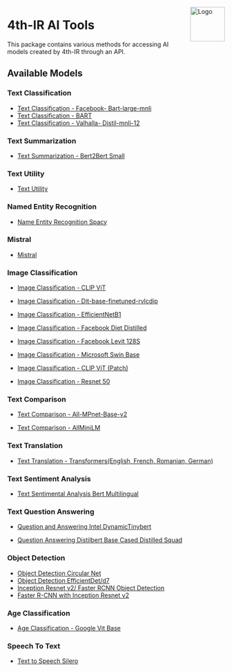 <img src="https://drive.google.com/uc?export=view&id=1AKtpI2nYDZBaPwKc6mQJCY1M0iaT_VEo" align="right"
     alt="Logo" width="80" height="80">


# 4th-IR AI Tools

This package contains various methods for accessing AI models created by 4th-IR through an API.

## Available Models
 
### Text Classification
* [Text Classification - Facebook- Bart-large-mnli](https://text-classification-bart-large.icysmoke-f4846de1.switzerlandnorth.azurecontainerapps.io/docs)
* [Text Classification - BART](https://text-classification-bart.agreeabledune-08a9cefb.switzerlandnorth.azurecontainerapps.io/docs)
* [Text Classification - Valhalla- Distil-mnli-12](https://text-classification-disbart-mnli.calmground-e921d537.switzerlandnorth.azurecontainerapps.io/docs)
 
 
### Text Summarization
* [Text Summarization - Bert2Bert Small](https://text-summarization.agreeabledune-08a9cefb.switzerlandnorth.azurecontainerapps.io/docs)
 
 
### Text Utility
 
* [Text Utility](https://text-utility.ai-sandbox.ch/docs)
 
### Named Entity Recognition
 
* [Name Entity Recognition Spacy](https://text-named-entity-recognition-spacy-ner.ai-sandbox.ch)
 
 
### Mistral
 
* [Mistral](https://mistral.agreeabledune-08a9cefb.switzerlandnorth.azurecontainerapps.io/docs)
 
 
### Image Classification
 
* [Image Classification - CLIP ViT](https://image-class-openai-clip-vit.agreeabledune-08a9cefb.switzerlandnorth.azurecontainerapps.io/docs)

* [Image Classification - Dit-base-finetuned-rvlcdip](https://image-c-document-finetuned.agreeabledune-08a9cefb.switzerlandnorth.azurecontainerapps.io/docs)

* [Image Classification - EfficientNetB1](https://image-class-efficientnet.blackdune-63837cff.switzerlandnorth.azurecontainerapps.io/docs)

* [Image Classification - Facebook Diet Distilled](https://image-class-fb-diet-small-dist.icysmoke-f4846de1.switzerlandnorth.azurecontainerapps.io/)

* [Image Classification - Facebook Levit 128S](https://image-class-facebook-levit.blackdune-63837cff.switzerlandnorth.azurecontainerapps.io/docs)

* [Image Classification - Microsoft Swin Base](https://image-class-microsoft-swin-base.blackdune-63837cff.switzerlandnorth.azurecontainerapps.io/docs)

* [Image Classification - CLIP ViT (Patch)](https://image-classification-clip-vit.blackdune-63837cff.switzerlandnorth.azurecontainerapps.io/docs)

* [Image Classification - Resnet 50](https://image-class-resnet.icysmoke-f4846de1.switzerlandnorth.azurecontainerapps.io/docs)
 
### Text Comparison
 
* [Text Comparison - All-MPnet-Base-v2](https://text-comparison-mpnet.calmflower-186525cd.switzerlandnorth.azurecontainerapps.io/docs)

* [Text Comparison - AllMiniLM](https://text-comparison-minilm.calmflower-186525cd.switzerlandnorth.azurecontainerapps.io)
 
 
### Text Translation
 
* [Text Translation - Transformers(English, French, Romanian, German)](https://text-translation-transformers.blackdune-63837cff.switzerlandnorth.azurecontainerapps.io/docs)
 
 
### Text Sentiment Analysis
 
* [Text Sentimental Analysis Bert Multilingual](https://text-sentiment-analysis.calmflower-186525cd.switzerlandnorth.azurecontainerapps.io/api/v1/classify)
 
 
### Text Question Answering
 
* [Question and Answering Intel DynamicTinybert](https://tqa-intel-dynamic-tinybert.agreeabledune-08a9cefb.switzerlandnorth.azurecontainerapps.io/docs)

* [Question Answering Distilbert Base Cased Distilled Squad](https://tqa-distilbert-distilled-squad.blackdune-63837cff.switzerlandnorth.azurecontainerapps.io)


### Object Detection

* [Object Detection Circular Net](https://image-obje-detec-circularnet.icysmoke-f4846de1.switzerlandnorth.azurecontainerapps.io)
* [Object Detection EfficientDet/d7](https://image-object-dec-effi-det.icysmoke-f4846de1.switzerlandnorth.azurecontainerapps.io)
* [Inception Resnet v2/ Faster RCNN Object Detection](https://image-object-detect-inception-v2.icysmoke-f4846de1.switzerlandnorth.azurecontainerapps.io)
* [Faster R-CNN with Inception Resnet v2](https://image-obj-detec-incep-resnet.icysmoke-f4846de1.switzerlandnorth.azurecontainerapps.io)


### Age Classification

* [Age Classification - Google Vit Base](https://image-vit-age-classifier.icysmoke-f4846de1.switzerlandnorth.azurecontainerapps.io/)

### Speech To Text

* [Text to Speech Silero](https://audio-speech-to-text-silero.agreeabledune-08a9cefb.switzerlandnorth.azurecontainerapps.io/)